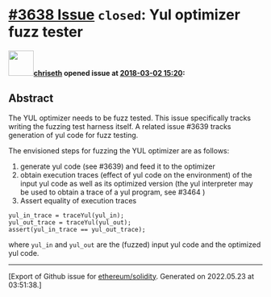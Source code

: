 # [\#3638 Issue](https://github.com/ethereum/solidity/issues/3638) `closed`: Yul optimizer fuzz tester

#### <img src="https://avatars.githubusercontent.com/u/9073706?v=4" width="50">[chriseth](https://github.com/chriseth) opened issue at [2018-03-02 15:20](https://github.com/ethereum/solidity/issues/3638):

## Abstract

The YUL optimizer needs to be fuzz tested. This issue specifically tracks writing the fuzzing test harness itself. A related issue #3639 tracks generation of yul code for fuzz testing.

The envisioned steps for fuzzing the YUL optimizer are as follows:
1. generate yul code (see #3639) and feed it to the optimizer
2. obtain execution traces (effect of yul code on the environment) of the input yul code as well as its optimized version (the yul interpreter may be used to obtain a trace of a yul program, see #3464 )
3. Assert equality of execution traces

```
yul_in_trace = traceYul(yul_in);
yul_out_trace = traceYul(yul_out);
assert(yul_in_trace == yul_out_trace);
```

where `yul_in` and `yul_out`  are the (fuzzed) input yul code and the optimized yul code.




-------------------------------------------------------------------------------



[Export of Github issue for [ethereum/solidity](https://github.com/ethereum/solidity). Generated on 2022.05.23 at 03:51:38.]
